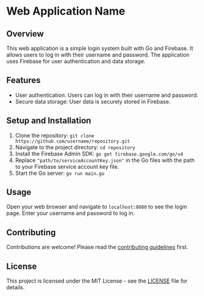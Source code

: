 # Web Application Name

## Overview

This web application is a simple login system built with Go and Firebase. It allows users to log in with their username and password. The application uses Firebase for user authentication and data storage.

## Features

- User authentication: Users can log in with their username and password.
- Secure data storage: User data is securely stored in Firebase.

## Setup and Installation

1. Clone the repository: `git clone https://github.com/username/repository.git`
2. Navigate to the project directory: `cd repository`
3. Install the Firebase Admin SDK: `go get firebase.google.com/go/v4`
4. Replace `"path/to/serviceAccountKey.json"` in the Go files with the path to your Firebase service account key file.
5. Start the Go server: `go run main.go`

## Usage

Open your web browser and navigate to `localhost:8080` to see the login page. Enter your username and password to log in.

## Contributing

Contributions are welcome! Please read the [contributing guidelines](CONTRIBUTING.md) first.

## License

This project is licensed under the MIT License - see the [LICENSE](LICENSE) file for details.